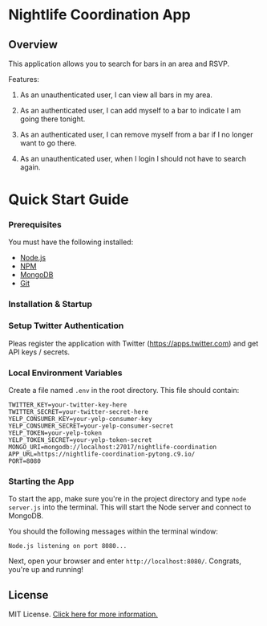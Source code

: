 # Nightlife Coordination App

## Overview

This application allows you to search for bars in an area and RSVP.

Features:

1. As an unauthenticated user, I can view all bars in my area.

2. As an authenticated user, I can add myself to a bar to indicate I am going there tonight.

3. As an authenticated user, I can remove myself from a bar if I no longer want to go there.

4. As an unauthenticated user, when I login I should not have to search again.

# Quick Start Guide

### Prerequisites

You must have the following installed:

- [Node.js](https://nodejs.org/)
- [NPM](https://nodejs.org/)
- [MongoDB](http://www.mongodb.org/)
- [Git](https://git-scm.com/)

### Installation & Startup


### Setup Twitter Authentication

Pleas register the application with Twitter (https://apps.twitter.com) and get API keys / secrets.

### Local Environment Variables

Create a file named `.env` in the root directory. This file should contain:

```
TWITTER_KEY=your-twitter-key-here
TWITTER_SECRET=your-twitter-secret-here
YELP_CONSUMER_KEY=your-yelp-consumer-key
YELP_CONSUMER_SECRET=your-yelp-consumer-secret
YELP_TOKEN=your-yelp-token
YELP_TOKEN_SECRET=your-yelp-token-secret
MONGO_URI=mongodb://localhost:27017/nightlife-coordination
APP_URL=https://nightlife-coordination-pytong.c9.io/
PORT=8080
```

### Starting the App

To start the app, make sure you're in the project directory and type `node server.js` into the terminal. This will start the Node server and connect to MongoDB.

You should the following messages within the terminal window:

```
Node.js listening on port 8080...
```

Next, open your browser and enter `http://localhost:8080/`. Congrats, you're up and running!


## License

MIT License. [Click here for more information.](LICENSE.md)
